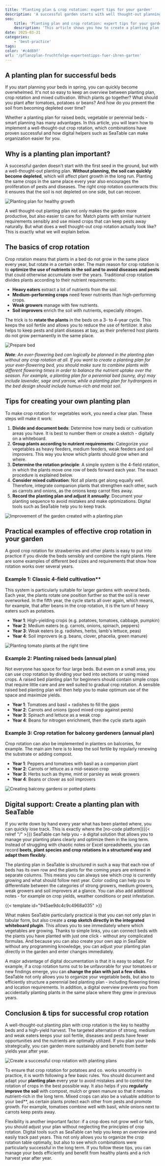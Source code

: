 ```yaml
---
title: 'Planting plan & crop rotation: expert tips for your garden'
description: 'A successful garden starts with well thought-out planning. With the right crop rotation, the soil remains fertile, pests have a harder time and the harvest is richer. This article shows you how to create a planting plan for vegetables, raised beds and perennial beds.'
seo:
    title: 'Planting plan and crop rotation: expert tips for your garden'
    description: 'This article shows you how to create a planting plan for vegetables, raised beds and perennial beds for a good long-term harvest'
date: 2025-03-31
categories:
    - 'best-practice'
tags:
color: '#c4d69f'
url: '/pflanzplan-fruchtfolge-expertentipps-fuer-ihren-garten'
---
```


## A planting plan for successful beds

If you start planning your beds in spring, you can quickly become overwhelmed. It's not so easy to keep an overview between planting plan, crop rotation and mixed cultivation. Which plants go together? What should you plant after tomatoes, potatoes or beans? And how do you prevent the soil from becoming depleted over time?

Whether a planting plan for raised beds, vegetable or perennial beds - smart planning has many advantages. In this article, you will learn how to implement a well-thought-out crop rotation, which combinations have proven successful and how digital helpers such as SeaTable can make organization easier for you.

## Why is a planting plan important?

A successful garden doesn't start with the first seed in the ground, but with a well-thought-out planting plan. **Without planning, the soil can quickly become depleted**, which will affect plant growth in the long run. Planting the same crops in the same place every year also encourages the proliferation of pests and diseases. The right crop rotation counteracts this: it ensures that the soil is not depleted on one side, but can recover.

![Planting plan for healthy growth](3.jpg)

A well thought-out planting plan not only makes the garden more productive, but also easier to care for. Match plants with similar nutrient requirements sensibly and use mixed crops that can keep pests away naturally. But what does a well thought-out crop rotation actually look like? This is exactly what we will explain below.

## The basics of crop rotation

Crop rotation means that plants in a bed do not grow in the same place every year, but rotate in a certain order. The main reason for crop rotation is to **optimize the use of nutrients in the soil and to avoid diseases and pests** that could otherwise accumulate over the years. Traditional crop rotation divides plants according to their nutrient requirements:

- **Heavy eaters** extract a lot of nutrients from the soil.
- **Medium-performing crops** need fewer nutrients than high-performing crops.
- **Weak growers** manage with few nutrients.
- **Soil improvers** enrich the soil with nutrients, especially nitrogen.  


The trick is to **rotate the plants** in the beds on a 3- to 4-year cycle. This keeps the soil fertile and allows you to reduce the use of fertilizer. It also helps to keep pests and plant diseases at bay, as their preferred host plants do not grow permanently in the same place.

![Prepare bed](2.jpg)

_**Note**: An ever-flowering bed can logically be planned in the planting plan without any crop rotation at all. If you want to create a planting plan for your ever-flowering bed, you should make sure to combine plants with different flowering times in order to balance the nutrient uptake over the season. For example, a planting plan for a perennial bed (sunny, dry) may include lavender, sage and yarrow, while a planting plan for hydrangeas in the bed design should include humus-rich and moist soil_.

## Tips for creating your own planting plan

To make crop rotation for vegetables work, you need a clear plan. These steps will make it work:

1. **Divide and document beds**: Determine how many beds or cultivation areas you have. It is best to number them or create a sketch - digitally on a whiteboard.
1. **Group plants according to nutrient requirements**: Categorize your vegetables as heavy feeders, medium feeders, weak feeders and soil improvers. This way you know which plants should grow when and where.
1. **Determine the rotation principle**: A simple system is the 4-field rotation, in which the plants move one row of beds forward each year. The exact procedure is explained below.
1. **Consider mixed cultivation**: Not all plants get along equally well. Therefore, integrate companion plants that strengthen each other, such as carrots and onions, as the onions keep carrot flies away.
1. **Record the planting plan and adjust it annually**: Document your planting sequence to avoid mistakes and make optimizations. Digital tools such as SeaTable help you to keep track.

![Improvement of the garden created with a planting plan](4.jpg)

## Practical examples of effective crop rotation in your garden

A good crop rotation for strawberries and other plants is easy to put into practice if you divide the beds sensibly and combine the right plants. Here are some examples of different bed sizes and requirements that show how rotation works over several years.

### Example 1: Classic 4-field cultivation\*\*

This system is particularly suitable for larger gardens with several beds. Each year, the plants rotate one position further so that the soil is never overworked. In the fifth year, the cycle starts all over again, which means, for example, that after beans in the crop rotation, it is the turn of heavy eaters such as potatoes.

- **Year 1**: High-yielding crops (e.g. potatoes, tomatoes, cabbage, pumpkin)
- **Year 2**: Medium eaters (e.g. carrots, onions, spinach, peppers)
- **Year 3**: Weak eaters (e.g. radishes, herbs, lamb's lettuce, peas)
- **Year 4**: Soil improvers (e.g. beans, clover, phacelia, green manure)

![Planting tomato plants at the right time](5.jpg)

### Example 2: Planting raised beds (annual plan)

Not everyone has space for four large beds. But even on a small area, you can use crop rotation by dividing your bed into sections or using mixed crops. A raised bed planting plan for beginners should contain simple crops that require little care and are well suited to gradual crop rotation. A sensible raised bed planting plan will then help you to make optimum use of the space and maximize yields.

- **Year 1**: Tomatoes and basil + radishes to fill the gaps
- **Year 2**: Carrots and onions (good mixed crop against pests)
- **Year 3**: Spinach and lettuce as a weak crop
- **Year 4**: Beans for nitrogen enrichment, then the cycle starts again

### Example 3: Crop rotation for balcony gardeners (annual plan)

Crop rotation can also be implemented in planters on balconies, for example. The main aim here is to keep the soil fertile by regularly renewing the substrate or adding compost.

- **Year 1**: Peppers and tomatoes with basil as a companion plant
- **Year 2**: Carrots or lettuce as a mid-season crop
- **Year 3**: Herbs such as thyme, mint or parsley as weak growers
- **Year 4**: Beans or clover as soil improvers

![Creating balcony gardens or potted plants](Blogartikel-Pflanzplan.jpg)

## Digital support: Create a planting plan with SeaTable

If you write down by hand every year what has been planted where, you can quickly lose track. This is exactly where the [no-code platform]({{< relref "/" >}}) SeaTable can help you - a digital solution that allows you to manage your planting plans clearly and optimize them in the long term. Instead of struggling with chaotic notes or Excel spreadsheets, you can record **beets, plant species and crop rotations in a structured way and adapt them flexibly**.

The planting plan in SeaTable is structured in such a way that each row of beds has its own row and the plants for the coming years are entered in separate columns. This means you can always see which crop is currently growing and what should follow next year. Color coding can help you to differentiate between the categories of strong growers, medium growers, weak growers and soil improvers at a glance. You can also add additional notes - for example on crop yields, weather conditions or pest infestation.

{{< template id="945ae9dc4c9c4968a035" >}}

What makes SeaTable particularly practical is that you can not only plan in tabular form, but also create a **crop sketch directly in the integrated whiteboard plugin**. This allows you to see immediately where which vegetables are growing. Thanks to simple links, you can connect beds with the plants you have planted with just one click - without any complicated formulas. And because you can also create your own app in SeaTable without any programming knowledge, you can adjust your planting plan directly in the garden and enter changes immediately.

A major advantage of digital documentation is that it is easy to adapt. For example, if a crop rotation turns out to be unfavorable for your tomatoes or new findings emerge, you can **change the plan with just a few clicks**. SeaTable not only allows you to organize your vegetable beds, but also to efficiently structure a perennial bed planting plan - including flowering times and location requirements. In addition, a digital overview prevents you from accidentally planting plants in the same place where they grew in previous years.

## Conclusion & tips for successful crop rotation

A well-thought-out planting plan with crop rotation is the key to healthy beds and a high-yield harvest. The targeted alternation of strong, medium and weak eaters keeps your soil fertile, diseases and pests have fewer opportunities and the nutrients are optimally utilized. If you plan your beds strategically, you can garden more sustainably and benefit from better yields year after year.

![Create a successful crop rotation with planting plans](Header.jpg)

To ensure that crop rotation for potatoes and co. works smoothly in practice, it is worth following a few basic rules. You should document and adapt your **planting plan** every year to avoid mistakes and to control the rotation of crops in the best possible way. It also helps if you **regularly improve the soil** with compost, mulch or green manure so that it remains nutrient-rich in the long term. Mixed crops can also be a valuable addition to your bed\*\*, as certain plants protect each other from pests and promote growth. For example, tomatoes combine well with basil, while onions next to carrots keep pests away.

Flexibility is another important factor: if a crop does not grow well or fails, you should adjust your plan without neglecting the principles of crop rotation. Digital tools such as SeaTable can help you keep an overview and easily track past years. This not only allows you to organize the crop rotation table optimally, but also to see which combinations were particularly successful in the long term. If you follow these tips, you can manage your beds efficiently and benefit from healthy plants and a rich harvest year after year.

